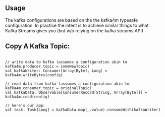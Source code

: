 ## Usage

The kafka configurations are based on the the kafka4m typesafe configuration. In practice the intent is to achieve similar things
to what Kafka Streams gives you (but w/o relying on the kafka streams API)

## Copy A Kafka Topic:  
```$xslt
     
// write data to kafka (assumes a configuration akin to kafka4m.producer.topic = someNewTopic)
val kafkaWriter: Consumer[Array[Byte], Long] = kafka4m.writeBytes(config)

// read data from kafka (assumes a configuration akin to kafka4m.consumer.topic = originalTopic)
val kafkaData: Observable[ConsumerRecord[String, Array[Byte]]] = kafka4m.read(config)

// here's our app:
val task: Task[Long] = kafkaData.map(_.value).consumeWith(kafkaWriter)
``` 


